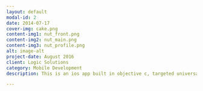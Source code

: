 ```yaml
---
layout: default
modal-id: 2
date: 2014-07-17
cover-img: cake.png
content-img1: nut_front.png
content-img2: nut_main.png
content-img3: nut_profile.png
alt: image-alt
project-date: August 2016
client: Logic Solutions
category: Mobile Development
description: This is an ios app built in objective c, targeted universal device with ios no later that 7.0. Main features of this app includes but not limited to login, signup, and logout, tv program browsing, program searching, reminder setting for liked programs, sharing to social media such as twitter and facebook, etc. The program uses <a href="http://developer.tmsapi.com">the grace api</a>. 

---
```

